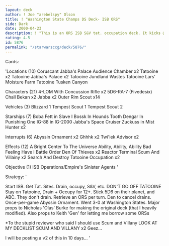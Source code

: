 ```yaml
---
layout: deck
author: ! Joe "arebelspy" Olson
title: ! "Washington State Champs DS Deck- ISB ORS"
side: Dark
date: 2000-04-23
description: ! "This is an ORS ISB S&V tat. occupation deck. It kicks @$$"
rating: 4.5
id: 5876
permalink: "/starwarsccg/deck/5876/"
---
```

Cards: 

'Locations (10)
Coruscant
Jabba's Palace Audience Chamber  x2
Tatooine  x2
Tatooine Jabba's Palace  x2
Tatooine Jundland Wastes
Tatooine Lars' Moisture Farm
Tatooine Tusken Canyon

Characters (21)
4-LOM With Concussion Rifle  x2
5D6-RA-7 (Fivedesix)
Chall Bekan  x2
Jabba  x2
Outer Rim Scout  x14

Vehicles (3)
Blizzard 1
Tempest Scout 1
Tempest Scout 2

Starships (7)
Boba Fett in Slave I
Bossk In Hounds Tooth
Dengar In Punishing One
IG-88 in IG-2000
Jabba's Space Cruiser
Zuckuss in Mist Hunter	x2

Interrupts (6)
Abyssin Ornament  x2
Ghhhk  x2
Twi'lek Advisor  x2

Effects (12)
A Bright Center To The Universe
Ability, Ability, Ability
Bad Feeling Have I
Battle Order
Den Of Thieves	x2
Reactor Terminal
Scum And Villainy  x2
Search And Destroy
Tatooine Occupation  x2

Objective (1)
ISB Operations/Empire's Sinister Agents '

Strategy: '

Start ISB. Get Tat. Sites. Drain, occupy, S&V, etc. DON'T GO OFF TATOOINE Stay on Tatooine, Drain + Occupy for 12+. Stick 5D6 on their planet, and ABC. They don't drain. Retrieve an ORS per turn. Den to cancel drains. Once-per-game Abyssin Ornament.  Went 3-0 at Washington States. Major props to Nicholas 'Olas' Burke for making the original deck (that I heavily modified). Also props to Keith 'Gen' for letting me borrow some ORSs

*To the stupid reviewer who said I should use Scum and Villany LOOK AT MY DECKLIST SCUM AND VILLANY x2 Geez...

I will be posting a v2 of this in 10 days... '
